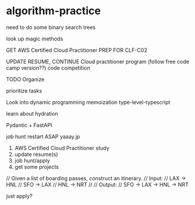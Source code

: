 # algorithm-practice
need to do some binary search trees

look up magic methods

GET
AWS Certified Cloud Practitioner 
PREP FOR CLF-C02

UPDATE RESUME, 
CONTINUE Cloud practitioner program (follow free code camp version??)
code competition

TODO
Organize

prioritize tasks

Look into
dynamic programming
memoization
type-level-typescript

learn about hydration

Pydantic + FastAPI

job hunt restart ASAP
yaaay.jp
<meta content="width=device-width, initial scale=1" name="viewport" />

1. AWS Certified Cloud Practitioner study
2. update resume(s)
3. job hunt/apply
4. get some projects


// Given a list of boarding passes, construct an itinerary.
// Input:
// LAX -> HNL
// SFO -> LAX
// HNL -> NRT
//
// Output:
// SFO -> LAX -> HNL -> NRT

just apply?

